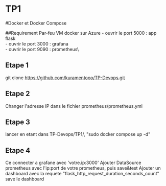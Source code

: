 # TP1
#Docker et Docker Compose

##Requirement
Par-feu VM docker sur Azure
	- ouvrir le port 5000 : app flask\
	- ouvrir le port 3000 : grafana\
	- ouvrir le port 9090 : prometheus\

## Etape 1

git clone https://github.com/kuramentooo/TP-Devops.git

## Etape 2

Changer l'adresse IP dans le fichier prometheus/prometheus.yml

## Etape 3

lancer en etant dans TP-Devops/TP1/, "sudo docker compose up -d"

## Etape 4

Ce connecter a grafane avec 'votre.ip:3000'
Ajouter DataSource prometheus avec l'ip:port de votre prometheus, puis save&test
Ajouter un dashboard avec la requete "flask_http_request_duration_seconds_count"
save le dashboard



